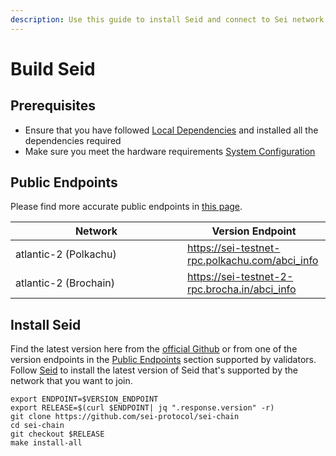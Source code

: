 ```yaml
---
description: Use this guide to install Seid and connect to Sei network
---
```


# Build Seid

## Prerequisites&#x20;

* Ensure that you have followed [Local Dependencies](broken-reference) and installed all the dependencies required&#x20;
* Make sure you meet the hardware requirements [System Configuration](system-configuration.md)

## Public Endpoints

Please find more accurate public endpoints in [this page](../../develop/resources.md#public-rpcs).

<table><thead><tr><th width="259">Network</th><th>Version Endpoint</th></tr></thead><tbody><tr><td>atlantic-2 (Polkachu)</td><td><a href="https://sei-testnet-rpc.polkachu.com/abci_info">https://sei-testnet-rpc.polkachu.com/abci_info</a></td></tr><tr><td>atlantic-2 (Brochain)</td><td><a href="https://sei-testnet-2-rpc.brocha.in/abci_info">https://sei-testnet-2-rpc.brocha.in/abci_info</a></td></tr></tbody></table>

## Install Seid&#x20;

Find the latest version here from the [official Github](https://github.com/sei-protocol/sei-chain/releases) or from one of the version endpoints in the [Public Endpoints](build-seid.md#public-endpoints) section supported by validators. Follow [Seid](../../develop/get-started/seid.md) to install the latest version of Seid that's supported by the network that you want to join.

```
export ENDPOINT=$VERSION_ENDPOINT
export RELEASE=$(curl $ENDPOINT| jq ".response.version" -r)
git clone https://github.com/sei-protocol/sei-chain
cd sei-chain
git checkout $RELEASE
make install-all
```




